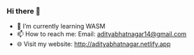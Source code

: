 ### Hi there 👋

- 🌱 I’m currently learning WASM
- 📫 How to reach me: Email: adityabhatnagar14@gmail.com
- 🌐 Visit my website: http://adityabhatnagar.netlify.app
